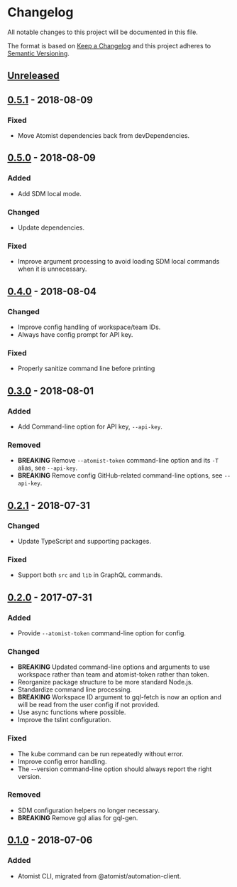 # Changelog

All notable changes to this project will be documented in this file.

The format is based on [Keep a Changelog](http://keepachangelog.com/)
and this project adheres to [Semantic Versioning](http://semver.org/).

## [Unreleased](https://github.com/atomist/cli/compare/0.5.1...HEAD)

## [0.5.1](https://github.com/atomist/cli/compare/0.5.0...0.5.1) - 2018-08-09

### Fixed

-  Move Atomist dependencies back from devDependencies.

## [0.5.0](https://github.com/atomist/cli/compare/0.4.0...0.5.0) - 2018-08-09

### Added

-   Add SDM local mode.

### Changed

-   Update dependencies.

### Fixed

-   Improve argument processing to avoid loading SDM local commands
    when it is unnecessary.

## [0.4.0](https://github.com/atomist/cli/compare/0.3.0...0.4.0) - 2018-08-04

### Changed

-   Improve config handling of workspace/team IDs.
-   Always have config prompt for API key.

### Fixed

-   Properly sanitize command line before printing

## [0.3.0](https://github.com/atomist/cli/compare/0.2.1...0.3.0) - 2018-08-01

### Added

-   Add Command-line option for API key, `--api-key`.

### Removed

-   **BREAKING** Remove `--atomist-token` command-line option and its
    `-T` alias, see `--api-key`.
-   **BREAKING** Remove config GitHub-related command-line options,
    see `--api-key`.

## [0.2.1](https://github.com/atomist/cli/compare/0.2.0...0.2.1) - 2018-07-31

### Changed

-   Update TypeScript and supporting packages.

### Fixed

-   Support both `src` and `lib` in GraphQL commands.

## [0.2.0](https://github.com/atomist/cli/compare/0.1.0...0.2.0) - 2017-07-31

### Added

-   Provide `--atomist-token` command-line option for config.

### Changed

-   **BREAKING** Updated command-line options and arguments to use
    workspace rather than team and atomist-token rather than token.
-   Reorganize package structure to be more standard Node.js.
-   Standardize command line processing.
-   **BREAKING** Workspace ID argument to gql-fetch is now an option
    and will be read from the user config if not provided.
-   Use async functions where possible.
-   Improve the tslint configuration.

### Fixed

-   The kube command can be run repeatedly without error.
-   Improve config error handling.
-   The --version command-line option should always report the right
    version.

### Removed

-   SDM configuration helpers no longer necessary.
-   **BREAKING** Remove gql alias for gql-gen.

## [0.1.0](https://github.com/atomist/cli/tree/0.1.0) - 2018-07-06

### Added

-   Atomist CLI, migrated from @atomist/automation-client.
